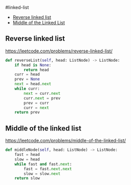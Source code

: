 #linked-list

+ [Reverse linked list](#reverse-linked-list)
+ [Middle of the Linked List](#middle-of-the-linked-list)

## Reverse linked list

https://leetcode.com/problems/reverse-linked-list/

```python
def reverseList(self, head: ListNode) -> ListNode:
    if head is None:
        return head
    curr = head
    prev = None
    next = head.next
    while curr:
        next = curr.next
        curr.next = prev
        prev = curr
        curr = next
    return prev

```
## Middle of the linked list

https://leetcode.com/problems/middle-of-the-linked-list/

```python
def middleNode(self, head: ListNode) -> ListNode:
    fast = head
    slow = head
    while fast and fast.next:
        fast = fast.next.next
        slow = slow.next
    return slow

```